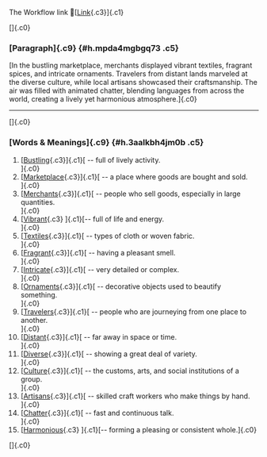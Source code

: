 The Workflow link
👏[[Link](https://www.google.com/url?q=http://www.google.com&sa=D&source=editors&ust=1759204858176898&usg=AOvVaw19Q9K7Pj9k7koEOiD8KcZW){.c3}]{.c1}

[]{.c0}

### [Paragraph]{.c9} {#h.mpda4mgbgq73 .c5}

[In the bustling marketplace, merchants displayed vibrant textiles,
fragrant spices, and intricate ornaments. Travelers from distant lands
marveled at the diverse culture, while local artisans showcased their
craftsmanship. The air was filled with animated chatter, blending
languages from across the world, creating a lively yet harmonious
atmosphere.]{.c0}

------------------------------------------------------------------------

[]{.c0}

### [Words & Meanings]{.c9} {#h.3aalkbh4jm0b .c5}

1.  [[Bustling](https://www.google.com/url?q=http://www.google.com&sa=D&source=editors&ust=1759204858177639&usg=AOvVaw11uZt1S-_kyI-0SZPObx4d){.c3}]{.c1}[ --
    full of lively activity.\
    ]{.c0}
2.  [[Marketplace](https://www.google.com/url?q=http://www.google.com&sa=D&source=editors&ust=1759204858177796&usg=AOvVaw0jWaP5q5uZ3yuUShMsJbXo){.c3}]{.c1}[ --
    a place where goods are bought and sold.\
    ]{.c0}
3.  [[Merchants](https://www.google.com/url?q=http://www.google.com&sa=D&source=editors&ust=1759204858177944&usg=AOvVaw1TB719196utvO5nyL6Tmni){.c3}]{.c1}[ --
    people who sell goods, especially in large quantities.\
    ]{.c0}
4.  [[Vibrant](https://www.google.com/url?q=http://www.google.com&sa=D&source=editors&ust=1759204858178111&usg=AOvVaw0PCWAkelBOZflNhMjeq0dC){.c3}
    ]{.c1}[-- full of life and energy.\
    ]{.c0}
5.  [[Textiles](https://www.google.com/url?q=http://www.google.com&sa=D&source=editors&ust=1759204858178229&usg=AOvVaw3N1CcvQDV88T3Jkkg6-Iu4){.c3}]{.c1}[ --
    types of cloth or woven fabric.\
    ]{.c0}
6.  [[Fragrant](https://www.google.com/url?q=http://www.google.com&sa=D&source=editors&ust=1759204858178402&usg=AOvVaw0-8pz0MkOz4ooWcvY8CTZM){.c3}]{.c1}[ --
    having a pleasant smell.\
    ]{.c0}
7.  [[Intricate](https://www.google.com/url?q=http://www.google.com&sa=D&source=editors&ust=1759204858178515&usg=AOvVaw1aH3LGqfrSfHRjp1tHKI-C){.c3}]{.c1}[ --
    very detailed or complex.\
    ]{.c0}
8.  [[Ornaments](https://www.google.com/url?q=http://www.google.com&sa=D&source=editors&ust=1759204858178630&usg=AOvVaw0FWxoCBJKdcBL86M4DfSpf){.c3}]{.c1}[ --
    decorative objects used to beautify something.\
    ]{.c0}
9.  [[Travelers](https://www.google.com/url?q=http://www.google.com&sa=D&source=editors&ust=1759204858178775&usg=AOvVaw2bTucNgxHI1V6QMVRz5LKO){.c3}]{.c1}[ --
    people who are journeying from one place to another.\
    ]{.c0}
10. [[Distant](https://www.google.com/url?q=http://www.google.com&sa=D&source=editors&ust=1759204858178936&usg=AOvVaw0aDenfYnzEWyid2XG0b8Up){.c3}]{.c1}[ --
    far away in space or time.\
    ]{.c0}
11. [[Diverse](https://www.google.com/url?q=http://www.google.com&sa=D&source=editors&ust=1759204858179047&usg=AOvVaw3-6JTOZyQYRzDI3MzOnOoN){.c3}]{.c1}[ --
    showing a great deal of variety.\
    ]{.c0}
12. [[Culture](https://www.google.com/url?q=http://www.google.com&sa=D&source=editors&ust=1759204858179216&usg=AOvVaw1pnlB1c-9hjHroND1Isphf){.c3}]{.c1}[ --
    the customs, arts, and social institutions of a group.\
    ]{.c0}
13. [[Artisans](https://www.google.com/url?q=http://www.google.com&sa=D&source=editors&ust=1759204858179373&usg=AOvVaw0TkDDZub24sTv0TYGjdRrq){.c3}]{.c1}[ --
    skilled craft workers who make things by hand.\
    ]{.c0}
14. [[Chatter](https://www.google.com/url?q=http://www.google.com&sa=D&source=editors&ust=1759204858179523&usg=AOvVaw2HN3y52l_fqFynJ-qhQEwe){.c3}]{.c1}[ --
    fast and continuous talk.\
    ]{.c0}
15. [[Harmonious](https://www.google.com/url?q=http://www.google.com&sa=D&source=editors&ust=1759204858179657&usg=AOvVaw2FPGFrpqNCoq9sEi4qVxMy){.c3}
    ]{.c1}[-- forming a pleasing or consistent whole.]{.c0}

[]{.c0}
